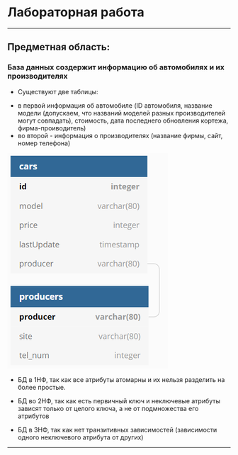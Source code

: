 # Лабораторная работа

-----
## Предметная область:
### База данных создержит информацию об автомобилях и их производителях
- Существуют две таблицы:
* в первой информация об автомобиле (ID автомобиля, название модели (допускаем, что названий моделей разных производителей могут совпадать), стоимость, дата последнего обновления кортежа, фирма-проиводитель)
* во второй - информация о производителях (название фирмы, сайт, номер телефона)

![alt text](screenshots/Capture.PNG)

* БД в 1НФ, так как все атрибуты атомарны и их нельзя разделить на более простые.

* БД во 2НФ, так как есть первичный ключ и неключевые атрибуты зависят только от целого ключа, а не от подмножества его атрибутов

* БД в 3НФ, так как нет транзитивных зависимостей (зависимости одного неключевого атрибута от других)

-----

